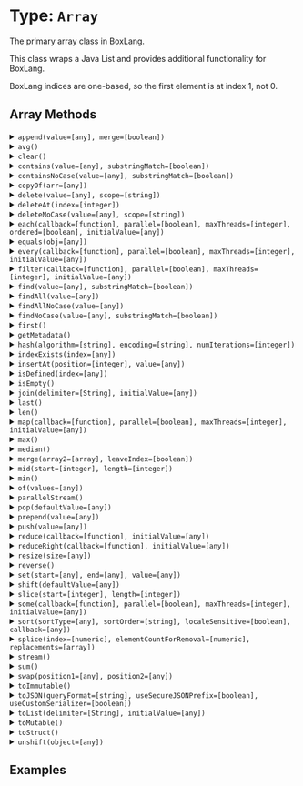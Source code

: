 [comment]: # (Note: This documentation is generated dynamically in the build process.  To modify the contents, change the javadoc on the type class, itself)

# Type: `Array`

The primary array class in BoxLang.

This class wraps a Java List and provides additional functionality for BoxLang.

 BoxLang indices are one-based, so the first element is at index 1, not 0.

## Array Methods

<details>
<summary><code>append(value=[any], merge=[boolean])</code></summary>
<p>Append a value to an array

 Arguments:

| Argument | Type | Required | Default |
|----------|------|----------|---------|
| `value` | `any` | `true` | `` |
| `merge` | `boolean` | `false` | `false` |

</p></details>
<details>
<summary><code>avg()</code></summary>
<p>Return length of array
</p></details>
<details>
<summary><code>clear()</code></summary>
<p>Clear all items from array
</p></details>
<details>
<summary><code>contains(value=[any], substringMatch=[boolean])</code></summary>
<p>Array finders and contains functions with and without case sensitivity.

Please note that "contain" methods return a boolean, while "find" methods return an index.

 Arguments:

| Argument | Type | Required | Default |
|----------|------|----------|---------|
| `value` | `any` | `true` | `` |
| `substringMatch` | `boolean` | `false` | `false` |

</p></details>
<details>
<summary><code>containsNoCase(value=[any], substringMatch=[boolean])</code></summary>
<p>Array finders and contains functions with and without case sensitivity.

Please note that "contain" methods return a boolean, while "find" methods return an index.

 Arguments:

| Argument | Type | Required | Default |
|----------|------|----------|---------|
| `value` | `any` | `true` | `` |
| `substringMatch` | `boolean` | `false` | `false` |

</p></details>
<details>
<summary><code>copyOf(arr=[any])</code></summary>
<p>Create a new Array from a list of values.

 Arguments:

| Argument | Type | Required | Default |
|----------|------|----------|---------|
| `arr` | `any` | `true` | null |

</p></details>
<details>
<summary><code>delete(value=[any], scope=[string])</code></summary>
<p>Delete first occurance of item in array case sensitive

 Arguments:

| Argument | Type | Required | Default |
|----------|------|----------|---------|
| `value` | `any` | `true` | `` |
| `scope` | `string` | `false` | `one` |

</p></details>
<details>
<summary><code>deleteAt(index=[integer])</code></summary>
<p>Delete item at specified index in array

 Arguments:

| Argument | Type | Required | Default |
|----------|------|----------|---------|
| `index` | `integer` | `true` | `` |

</p></details>
<details>
<summary><code>deleteNoCase(value=[any], scope=[string])</code></summary>
<p>Delete first occurance of item in array case sensitive

 Arguments:

| Argument | Type | Required | Default |
|----------|------|----------|---------|
| `value` | `any` | `true` | `` |
| `scope` | `string` | `false` | `one` |

</p></details>
<details>
<summary><code>each(callback=[function], parallel=[boolean], maxThreads=[integer], ordered=[boolean], initialValue=[any])</code></summary>
<p>Used to iterate over an array and run the function closure for each item in the array.

 Arguments:

| Argument | Type | Required | Default |
|----------|------|----------|---------|
| `callback` | `function` | `true` | `` |
| `parallel` | `boolean` | `false` | `false` |
| `maxThreads` | `integer` | `false` | `` |
| `ordered` | `boolean` | `false` | `false` |
| `initialValue` | `any` | `false` | `` |

</p></details>
<details>
<summary><code>equals(obj=[any])</code></summary>
<p>Verifies equality with the following rules:
 - Same object
 - Super class

 Arguments:

| Argument | Type | Required | Default |
|----------|------|----------|---------|
| `obj` | `any` | `true` | null |

</p></details>
<details>
<summary><code>every(callback=[function], parallel=[boolean], maxThreads=[integer], initialValue=[any])</code></summary>
<p>Returns true if every closure returns true, otherwise false

 Arguments:

| Argument | Type | Required | Default |
|----------|------|----------|---------|
| `callback` | `function` | `true` | `` |
| `parallel` | `boolean` | `false` | `false` |
| `maxThreads` | `integer` | `false` | `` |
| `initialValue` | `any` | `false` | `` |

</p></details>
<details>
<summary><code>filter(callback=[function], parallel=[boolean], maxThreads=[integer], initialValue=[any])</code></summary>
<p>Used to filter an array to items for which the closure function returns true.

 Arguments:

| Argument | Type | Required | Default |
|----------|------|----------|---------|
| `callback` | `function` | `true` | `` |
| `parallel` | `boolean` | `false` | `false` |
| `maxThreads` | `integer` | `false` | `` |
| `initialValue` | `any` | `false` | `` |

</p></details>
<details>
<summary><code>find(value=[any], substringMatch=[boolean])</code></summary>
<p>This function searches the array for the specified value. Returns the index in the array of the first match, or 0 if there is
                     no match.

 Arguments:

| Argument | Type | Required | Default |
|----------|------|----------|---------|
| `value` | `any` | `true` | `` |
| `substringMatch` | `boolean` | `false` | `false` |

</p></details>
<details>
<summary><code>findAll(value=[any])</code></summary>
<p>Return an array containing the indexes of matched values

 Arguments:

| Argument | Type | Required | Default |
|----------|------|----------|---------|
| `value` | `any` | `true` | `` |

</p></details>
<details>
<summary><code>findAllNoCase(value=[any])</code></summary>
<p>Return an array containing the indexes of matched values

 Arguments:

| Argument | Type | Required | Default |
|----------|------|----------|---------|
| `value` | `any` | `true` | `` |

</p></details>
<details>
<summary><code>findNoCase(value=[any], substringMatch=[boolean])</code></summary>
<p>Array finders and contains functions with and without case sensitivity.

Please note that "contain" methods return a boolean, while "find" methods return an index.

 Arguments:

| Argument | Type | Required | Default |
|----------|------|----------|---------|
| `value` | `any` | `true` | `` |
| `substringMatch` | `boolean` | `false` | `false` |

</p></details>
<details>
<summary><code>first()</code></summary>
<p>Return first item in array
</p></details>
<details>
<summary><code>getMetadata()</code></summary>
<p>Gets metadata for items of an array and indicates the array type.
</p></details>
<details>
<summary><code>hash(algorithm=[string], encoding=[string], numIterations=[integer])</code></summary>
<p>Creates an algorithmic hash of an object

 Arguments:

| Argument | Type | Required | Default |
|----------|------|----------|---------|
| `algorithm` | `string` | `false` | `MD5` |
| `encoding` | `string` | `false` | `utf-8` |
| `numIterations` | `integer` | `false` | `1` |

</p></details>
<details>
<summary><code>indexExists(index=[any])</code></summary>
<p>Returns whether there exists an item in the array at the selected index.

 Arguments:

| Argument | Type | Required | Default |
|----------|------|----------|---------|
| `index` | `any` | `true` | `` |

</p></details>
<details>
<summary><code>insertAt(position=[integer], value=[any])</code></summary>
<p>Append a value to an array

 Arguments:

| Argument | Type | Required | Default |
|----------|------|----------|---------|
| `position` | `integer` | `true` | `` |
| `value` | `any` | `true` | `` |

</p></details>
<details>
<summary><code>isDefined(index=[any])</code></summary>
<p>Returns whether there exists an item in the array at the selected index.

 Arguments:

| Argument | Type | Required | Default |
|----------|------|----------|---------|
| `index` | `any` | `true` | `` |

</p></details>
<details>
<summary><code>isEmpty()</code></summary>
<p>Determine whether a given value is empty
</p></details>
<details>
<summary><code>join(delimiter=[String], initialValue=[any])</code></summary>
<p>Used to iterate over an array and run the function closure for each item in the array.

 Arguments:

| Argument | Type | Required | Default |
|----------|------|----------|---------|
| `delimiter` | `String` | `false` | `,` |
| `initialValue` | `any` | `false` | `` |

</p></details>
<details>
<summary><code>last()</code></summary>
<p>Return first item in array
</p></details>
<details>
<summary><code>len()</code></summary>
<p>Returns the absolute value of a number
</p></details>
<details>
<summary><code>map(callback=[function], parallel=[boolean], maxThreads=[integer], initialValue=[any])</code></summary>
<p>Iterates over every entry of the array and calls the closure function to work on the element of the array.

The returned value will be set at the
 same index in a new array and the new array will be returned

 Arguments:

| Argument | Type | Required | Default |
|----------|------|----------|---------|
| `callback` | `function` | `true` | `` |
| `parallel` | `boolean` | `false` | `false` |
| `maxThreads` | `integer` | `false` | `` |
| `initialValue` | `any` | `false` | `` |

</p></details>
<details>
<summary><code>max()</code></summary>
<p>Return length of array
</p></details>
<details>
<summary><code>median()</code></summary>
<p>Return the median value of an array.

Will only work on arrays that contain only numeric values.
</p></details>
<details>
<summary><code>merge(array2=[array], leaveIndex=[boolean])</code></summary>
<p>This function creates a new array with data from the two passed arrays.

To add all the data from one array into another without creating a new
 array see the built in function ArrayAppend(arr1, arr2, true).

 Arguments:

| Argument | Type | Required | Default |
|----------|------|----------|---------|
| `array2` | `array` | `true` | `` |
| `leaveIndex` | `boolean` | `true` | `false` |

</p></details>
<details>
<summary><code>mid(start=[integer], length=[integer])</code></summary>
<p>Extracts a sub array from an existing array.

 Arguments:

| Argument | Type | Required | Default |
|----------|------|----------|---------|
| `start` | `integer` | `true` | `1` |
| `length` | `integer` | `false` | `0` |

</p></details>
<details>
<summary><code>min()</code></summary>
<p>Return length of array
</p></details>
<details>
<summary><code>of(values=[any])</code></summary>
<p>Create an Array from a list of values.

Each value is passed in as a separate argument

 Arguments:

| Argument | Type | Required | Default |
|----------|------|----------|---------|
| `values` | `any` | `true` | null |

</p></details>
<details>
<summary><code>parallelStream()</code></summary>
<p>Returns a parallel stream of the array
</p></details>
<details>
<summary><code>pop(defaultValue=[any])</code></summary>
<p>Remove last item in array and return it

 Arguments:

| Argument | Type | Required | Default |
|----------|------|----------|---------|
| `defaultValue` | `any` | `false` | `` |

</p></details>
<details>
<summary><code>prepend(value=[any])</code></summary>
<p>Append a value to the start an array

 Arguments:

| Argument | Type | Required | Default |
|----------|------|----------|---------|
| `value` | `any` | `true` | `` |

</p></details>
<details>
<summary><code>push(value=[any])</code></summary>
<p>Adds an element or an object to the end of an array, then returns the size of the modified array.

 Arguments:

| Argument | Type | Required | Default |
|----------|------|----------|---------|
| `value` | `any` | `true` | `` |

</p></details>
<details>
<summary><code>reduce(callback=[function], initialValue=[any])</code></summary>
<p>Run the provided udf over the array to reduce the values to a single output

 Arguments:

| Argument | Type | Required | Default |
|----------|------|----------|---------|
| `callback` | `function` | `true` | `` |
| `initialValue` | `any` | `false` | `` |

</p></details>
<details>
<summary><code>reduceRight(callback=[function], initialValue=[any])</code></summary>
<p>This function iterates over every element of the array and calls the closure to work on that element.

It will reduce the array to a single value,
 from the right to the left, and return it.

 Arguments:

| Argument | Type | Required | Default |
|----------|------|----------|---------|
| `callback` | `function` | `true` | `` |
| `initialValue` | `any` | `false` | `` |

</p></details>
<details>
<summary><code>resize(size=[any])</code></summary>
<p>Resets an array to a specified minimum number of elements.

This can improve performance, if used to size an array to its
 expected maximum. For more than 500 elements, use arrayResize
 immediately after using the ArrayNew BIF.

 Arguments:

| Argument | Type | Required | Default |
|----------|------|----------|---------|
| `size` | `any` | `true` | `` |

</p></details>
<details>
<summary><code>reverse()</code></summary>
<p>Returns an array with all of the elements reversed.

The value in [0] within the input array will then exist in [n] in the output array, where n is
 the amount of elements in the array minus one.
</p></details>
<details>
<summary><code>set(start=[any], end=[any], value=[any])</code></summary>
<p>In a one-dimensional array, sets the elements in a specified
 index range to a value.

Useful for initializing an array after
 a call to arrayNew.

 Arguments:

| Argument | Type | Required | Default |
|----------|------|----------|---------|
| `start` | `any` | `true` | `` |
| `end` | `any` | `true` | `` |
| `value` | `any` | `true` | `` |

</p></details>
<details>
<summary><code>shift(defaultValue=[any])</code></summary>
<p>Removes the first element from an array and returns the removed element.

This method changes the length of the array. If used on an empty array, an
 exception will be thrown.

 Arguments:

| Argument | Type | Required | Default |
|----------|------|----------|---------|
| `defaultValue` | `any` | `false` | `` |

</p></details>
<details>
<summary><code>slice(start=[integer], length=[integer])</code></summary>
<p>Extracts a sub array from an existing array.

 Arguments:

| Argument | Type | Required | Default |
|----------|------|----------|---------|
| `start` | `integer` | `true` | `1` |
| `length` | `integer` | `false` | `0` |

</p></details>
<details>
<summary><code>some(callback=[function], parallel=[boolean], maxThreads=[integer], initialValue=[any])</code></summary>
<p>Calls a given closure/function with every element in a given array and returns true if one of the closure calls returns true

 Arguments:

| Argument | Type | Required | Default |
|----------|------|----------|---------|
| `callback` | `function` | `true` | `` |
| `parallel` | `boolean` | `false` | `false` |
| `maxThreads` | `integer` | `false` | `` |
| `initialValue` | `any` | `false` | `` |

</p></details>
<details>
<summary><code>sort(sortType=[any], sortOrder=[string], localeSensitive=[boolean], callback=[any])</code></summary>
<p>Sorts array elements.

 Arguments:

| Argument | Type | Required | Default |
|----------|------|----------|---------|
| `sortType` | `any` | `false` | `` |
| `sortOrder` | `string` | `false` | `asc` |
| `localeSensitive` | `boolean` | `false` | `` |
| `callback` | `any` | `false` | `` |

</p></details>
<details>
<summary><code>splice(index=[numeric], elementCountForRemoval=[numeric], replacements=[array])</code></summary>
<p>Modifies an array by removing elements and adding new elements.

It starts from the index, removes as many elements as specified by
 elementCountForRemoval, and puts the replacements starting from index position.

 Arguments:

| Argument | Type | Required | Default |
|----------|------|----------|---------|
| `index` | `numeric` | `true` | `` |
| `elementCountForRemoval` | `numeric` | `false` | `0` |
| `replacements` | `array` | `false` | `` |

</p></details>
<details>
<summary><code>stream()</code></summary>
<p>Returns a stream of the array
</p></details>
<details>
<summary><code>sum()</code></summary>
<p>Returns the sum of all values in an array
</p></details>
<details>
<summary><code>swap(position1=[any], position2=[any])</code></summary>
<p>Swaps array values of an array at specified positions.

This function is more efficient than multiple assignment statements

 Arguments:

| Argument | Type | Required | Default |
|----------|------|----------|---------|
| `position1` | `any` | `true` | `` |
| `position2` | `any` | `true` | `` |

</p></details>
<details>
<summary><code>toImmutable()</code></summary>
<p>Convert an array, struct or query to its immutable counterpart.
</p></details>
<details>
<summary><code>toJSON(queryFormat=[string], useSecureJSONPrefix=[boolean], useCustomSerializer=[boolean])</code></summary>
<p>Converts a ColdFusion variable into a JSON (JavaScript Object Notation) string.

 Arguments:

| Argument | Type | Required | Default |
|----------|------|----------|---------|
| `queryFormat` | `string` | `false` | `row` |
| `useSecureJSONPrefix` | `boolean` | `false` | `false` |
| `useCustomSerializer` | `boolean` | `false` | `` |

</p></details>
<details>
<summary><code>toList(delimiter=[String], initialValue=[any])</code></summary>
<p>Used to iterate over an array and run the function closure for each item in the array.

 Arguments:

| Argument | Type | Required | Default |
|----------|------|----------|---------|
| `delimiter` | `String` | `false` | `,` |
| `initialValue` | `any` | `false` | `` |

</p></details>
<details>
<summary><code>toMutable()</code></summary>
<p>Convert an array, struct or query to its mutable counterpart.
</p></details>
<details>
<summary><code>toStruct()</code></summary>
<p>Transform the array to a struct, the index of the array is the key of the struct
</p></details>
<details>
<summary><code>unshift(object=[any])</code></summary>
<p>This function adds one or more elements to the beginning of the original array and returns the length of the modified array.

 Arguments:

| Argument | Type | Required | Default |
|----------|------|----------|---------|
| `object` | `any` | `true` | `` |

</p></details>


## Examples
